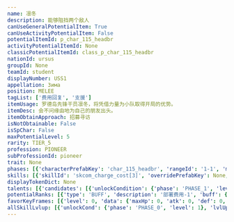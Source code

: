 ```yaml
---
name: 凛冬
description: 能够阻挡两个敌人
canUseGeneralPotentialItem: True
canUseActivityPotentialItem: False
potentialItemId: p_char_115_headbr
activityPotentialItemId: None
classicPotentialItemId: class_p_char_115_headbr
nationId: ursus
groupId: None
teamId: student
displayNumber: USS1
appellation: Зима
position: MELEE
tagList: ['费用回复', '支援']
itemUsage: 罗德岛先锋干员凛冬，将凭借力量为小队取得开局的优势。
itemDesc: 会不问缘由地为自己的朋友出头。
itemObtainApproach: 招募寻访
isNotObtainable: False
isSpChar: False
maxPotentialLevel: 5
rarity: TIER_5
profession: PIONEER
subProfessionId: pioneer
trait: None
phases: [{'characterPrefabKey': 'char_115_headbr', 'rangeId': '1-1', 'maxLevel': 50, 'attributesKeyFrames': [{'level': 1, 'data': {'maxHp': 812, 'atk': 183, 'def': 147, 'magicResistance': 0.0, 'cost': 11, 'blockCnt': 2, 'moveSpeed': 1.0, 'attackSpeed': 100.0, 'baseAttackTime': 1.05, 'respawnTime': 70, 'hpRecoveryPerSec': 0.0, 'spRecoveryPerSec': 1.0, 'maxDeployCount': 1, 'maxDeckStackCnt': 0, 'tauntLevel': 0, 'massLevel': 0, 'baseForceLevel': 0, 'stunImmune': False, 'silenceImmune': False, 'sleepImmune': False, 'frozenImmune': False, 'levitateImmune': False}}, {'level': 50, 'data': {'maxHp': 1128, 'atk': 274, 'def': 211, 'magicResistance': 0.0, 'cost': 11, 'blockCnt': 2, 'moveSpeed': 1.0, 'attackSpeed': 100.0, 'baseAttackTime': 1.05, 'respawnTime': 70, 'hpRecoveryPerSec': 0.0, 'spRecoveryPerSec': 1.0, 'maxDeployCount': 1, 'maxDeckStackCnt': 0, 'tauntLevel': 0, 'massLevel': 0, 'baseForceLevel': 0, 'stunImmune': False, 'silenceImmune': False, 'sleepImmune': False, 'frozenImmune': False, 'levitateImmune': False}}], 'evolveCost': None}, {'characterPrefabKey': 'char_115_headbr', 'rangeId': '1-1', 'maxLevel': 70, 'attributesKeyFrames': [{'level': 1, 'data': {'maxHp': 1128, 'atk': 274, 'def': 211, 'magicResistance': 0.0, 'cost': 13, 'blockCnt': 2, 'moveSpeed': 1.0, 'attackSpeed': 100.0, 'baseAttackTime': 1.05, 'respawnTime': 70, 'hpRecoveryPerSec': 0.0, 'spRecoveryPerSec': 1.0, 'maxDeployCount': 1, 'maxDeckStackCnt': 0, 'tauntLevel': 0, 'massLevel': 0, 'baseForceLevel': 0, 'stunImmune': False, 'silenceImmune': False, 'sleepImmune': False, 'frozenImmune': False, 'levitateImmune': False}}, {'level': 70, 'data': {'maxHp': 1505, 'atk': 376, 'def': 290, 'magicResistance': 0.0, 'cost': 13, 'blockCnt': 2, 'moveSpeed': 1.0, 'attackSpeed': 100.0, 'baseAttackTime': 1.05, 'respawnTime': 70, 'hpRecoveryPerSec': 0.0, 'spRecoveryPerSec': 1.0, 'maxDeployCount': 1, 'maxDeckStackCnt': 0, 'tauntLevel': 0, 'massLevel': 0, 'baseForceLevel': 0, 'stunImmune': False, 'silenceImmune': False, 'sleepImmune': False, 'frozenImmune': False, 'levitateImmune': False}}], 'evolveCost': [{'id': '3211', 'count': 4, 'type': 'MATERIAL'}, {'id': '30022', 'count': 4, 'type': 'MATERIAL'}, {'id': '30032', 'count': 3, 'type': 'MATERIAL'}]}, {'characterPrefabKey': 'char_115_headbr', 'rangeId': '1-1', 'maxLevel': 80, 'attributesKeyFrames': [{'level': 1, 'data': {'maxHp': 1505, 'atk': 376, 'def': 290, 'magicResistance': 0.0, 'cost': 13, 'blockCnt': 2, 'moveSpeed': 1.0, 'attackSpeed': 100.0, 'baseAttackTime': 1.05, 'respawnTime': 70, 'hpRecoveryPerSec': 0.0, 'spRecoveryPerSec': 1.0, 'maxDeployCount': 1, 'maxDeckStackCnt': 0, 'tauntLevel': 0, 'massLevel': 0, 'baseForceLevel': 0, 'stunImmune': False, 'silenceImmune': False, 'sleepImmune': False, 'frozenImmune': False, 'levitateImmune': False}}, {'level': 80, 'data': {'maxHp': 2150, 'atk': 470, 'def': 350, 'magicResistance': 0.0, 'cost': 13, 'blockCnt': 2, 'moveSpeed': 1.0, 'attackSpeed': 100.0, 'baseAttackTime': 1.05, 'respawnTime': 70, 'hpRecoveryPerSec': 0.0, 'spRecoveryPerSec': 1.0, 'maxDeployCount': 1, 'maxDeckStackCnt': 0, 'tauntLevel': 0, 'massLevel': 0, 'baseForceLevel': 0, 'stunImmune': False, 'silenceImmune': False, 'sleepImmune': False, 'frozenImmune': False, 'levitateImmune': False}}], 'evolveCost': [{'id': '3213', 'count': 3, 'type': 'MATERIAL'}, {'id': '30024', 'count': 7, 'type': 'MATERIAL'}, {'id': '30103', 'count': 11, 'type': 'MATERIAL'}]}]
skills: [{'skillId': 'skcom_charge_cost[3]', 'overridePrefabKey': None, 'overrideTokenKey': None, 'levelUpCostCond': [{'unlockCond': {'phase': 'PHASE_2', 'level': 1}, 'lvlUpTime': 28800, 'levelUpCost': [{'id': '3303', 'count': 5, 'type': 'MATERIAL'}, {'id': '30074', 'count': 3, 'type': 'MATERIAL'}, {'id': '30053', 'count': 5, 'type': 'MATERIAL'}]}, {'unlockCond': {'phase': 'PHASE_2', 'level': 1}, 'lvlUpTime': 57600, 'levelUpCost': [{'id': '3303', 'count': 6, 'type': 'MATERIAL'}, {'id': '30094', 'count': 3, 'type': 'MATERIAL'}, {'id': '30074', 'count': 6, 'type': 'MATERIAL'}]}, {'unlockCond': {'phase': 'PHASE_2', 'level': 1}, 'lvlUpTime': 86400, 'levelUpCost': [{'id': '3303', 'count': 10, 'type': 'MATERIAL'}, {'id': '30125', 'count': 4, 'type': 'MATERIAL'}, {'id': '30014', 'count': 4, 'type': 'MATERIAL'}]}], 'unlockCond': {'phase': 'PHASE_0', 'level': 1}}, {'skillId': 'skchr_headbr_2', 'overridePrefabKey': None, 'overrideTokenKey': None, 'levelUpCostCond': [{'unlockCond': {'phase': 'PHASE_2', 'level': 1}, 'lvlUpTime': 28800, 'levelUpCost': [{'id': '3303', 'count': 5, 'type': 'MATERIAL'}, {'id': '30084', 'count': 3, 'type': 'MATERIAL'}, {'id': '30063', 'count': 2, 'type': 'MATERIAL'}]}, {'unlockCond': {'phase': 'PHASE_2', 'level': 1}, 'lvlUpTime': 57600, 'levelUpCost': [{'id': '3303', 'count': 6, 'type': 'MATERIAL'}, {'id': '30104', 'count': 3, 'type': 'MATERIAL'}, {'id': '30084', 'count': 5, 'type': 'MATERIAL'}]}, {'unlockCond': {'phase': 'PHASE_2', 'level': 1}, 'lvlUpTime': 86400, 'levelUpCost': [{'id': '3303', 'count': 10, 'type': 'MATERIAL'}, {'id': '30135', 'count': 4, 'type': 'MATERIAL'}, {'id': '30034', 'count': 4, 'type': 'MATERIAL'}]}], 'unlockCond': {'phase': 'PHASE_1', 'level': 1}}]
displayTokenDict: None
talents: [{'candidates': [{'unlockCondition': {'phase': 'PHASE_1', 'level': 1}, 'requiredPotentialRank': 0, 'prefabKey': '1', 'name': '冲锋领袖', 'description': '自身部署费用-1', 'rangeId': None, 'blackboard': [{'key': 'cost', 'value': -1.0, 'valueStr': None}], 'tokenKey': None}, {'unlockCondition': {'phase': 'PHASE_2', 'level': 1}, 'requiredPotentialRank': 0, 'prefabKey': '1+', 'name': '冲锋领袖', 'description': '编入队伍时所有【先锋】职业干员的部署费用-1', 'rangeId': None, 'blackboard': [{'key': 'cost', 'value': -1.0, 'valueStr': None}], 'tokenKey': None}]}]
potentialRanks: [{'type': 'BUFF', 'description': '部署费用-1', 'buff': {'attributes': {'abnormalFlags': None, 'abnormalImmunes': None, 'abnormalAntis': None, 'abnormalCombos': None, 'abnormalComboImmunes': None, 'attributeModifiers': [{'attributeType': 'COST', 'formulaItem': 'ADDITION', 'value': -1.0, 'loadFromBlackboard': False, 'fetchBaseValueFromSourceEntity': False}]}}, 'equivalentCost': None}, {'type': 'BUFF', 'description': '再部署时间-4秒', 'buff': {'attributes': {'abnormalFlags': None, 'abnormalImmunes': None, 'abnormalAntis': None, 'abnormalCombos': None, 'abnormalComboImmunes': None, 'attributeModifiers': [{'attributeType': 'RESPAWN_TIME', 'formulaItem': 'ADDITION', 'value': -4.0, 'loadFromBlackboard': False, 'fetchBaseValueFromSourceEntity': False}]}}, 'equivalentCost': None}, {'type': 'BUFF', 'description': '防御力+24', 'buff': {'attributes': {'abnormalFlags': None, 'abnormalImmunes': None, 'abnormalAntis': None, 'abnormalCombos': None, 'abnormalComboImmunes': None, 'attributeModifiers': [{'attributeType': 'DEF', 'formulaItem': 'ADDITION', 'value': 24.0, 'loadFromBlackboard': False, 'fetchBaseValueFromSourceEntity': False}]}}, 'equivalentCost': None}, {'type': 'BUFF', 'description': '再部署时间-6秒', 'buff': {'attributes': {'abnormalFlags': None, 'abnormalImmunes': None, 'abnormalAntis': None, 'abnormalCombos': None, 'abnormalComboImmunes': None, 'attributeModifiers': [{'attributeType': 'RESPAWN_TIME', 'formulaItem': 'ADDITION', 'value': -6.0, 'loadFromBlackboard': False, 'fetchBaseValueFromSourceEntity': False}]}}, 'equivalentCost': None}, {'type': 'BUFF', 'description': '部署费用-1', 'buff': {'attributes': {'abnormalFlags': None, 'abnormalImmunes': None, 'abnormalAntis': None, 'abnormalCombos': None, 'abnormalComboImmunes': None, 'attributeModifiers': [{'attributeType': 'COST', 'formulaItem': 'ADDITION', 'value': -1.0, 'loadFromBlackboard': False, 'fetchBaseValueFromSourceEntity': False}]}}, 'equivalentCost': None}]
favorKeyFrames: [{'level': 0, 'data': {'maxHp': 0, 'atk': 0, 'def': 0, 'magicResistance': 0.0, 'cost': 0, 'blockCnt': 0, 'moveSpeed': 0.0, 'attackSpeed': 0.0, 'baseAttackTime': 0.0, 'respawnTime': 0, 'hpRecoveryPerSec': 0.0, 'spRecoveryPerSec': 0.0, 'maxDeployCount': 0, 'maxDeckStackCnt': 0, 'tauntLevel': 0, 'massLevel': 0, 'baseForceLevel': 0, 'stunImmune': False, 'silenceImmune': False, 'sleepImmune': False, 'frozenImmune': False, 'levitateImmune': False}}, {'level': 50, 'data': {'maxHp': 0, 'atk': 0, 'def': 70, 'magicResistance': 0.0, 'cost': 0, 'blockCnt': 0, 'moveSpeed': 0.0, 'attackSpeed': 0.0, 'baseAttackTime': 0.0, 'respawnTime': 0, 'hpRecoveryPerSec': 0.0, 'spRecoveryPerSec': 0.0, 'maxDeployCount': 0, 'maxDeckStackCnt': 0, 'tauntLevel': 0, 'massLevel': 0, 'baseForceLevel': 0, 'stunImmune': False, 'silenceImmune': False, 'sleepImmune': False, 'frozenImmune': False, 'levitateImmune': False}}]
allSkillLvlup: [{'unlockCond': {'phase': 'PHASE_0', 'level': 1}, 'lvlUpCost': [{'id': '3301', 'count': 4, 'type': 'MATERIAL'}]}, {'unlockCond': {'phase': 'PHASE_0', 'level': 1}, 'lvlUpCost': [{'id': '3301', 'count': 4, 'type': 'MATERIAL'}, {'id': '30021', 'count': 7, 'type': 'MATERIAL'}]}, {'unlockCond': {'phase': 'PHASE_0', 'level': 1}, 'lvlUpCost': [{'id': '3302', 'count': 6, 'type': 'MATERIAL'}, {'id': '30032', 'count': 3, 'type': 'MATERIAL'}]}, {'unlockCond': {'phase': 'PHASE_1', 'level': 1}, 'lvlUpCost': [{'id': '3302', 'count': 6, 'type': 'MATERIAL'}, {'id': '30042', 'count': 4, 'type': 'MATERIAL'}]}, {'unlockCond': {'phase': 'PHASE_1', 'level': 1}, 'lvlUpCost': [{'id': '3302', 'count': 6, 'type': 'MATERIAL'}, {'id': '30053', 'count': 4, 'type': 'MATERIAL'}]}, {'unlockCond': {'phase': 'PHASE_1', 'level': 1}, 'lvlUpCost': [{'id': '3303', 'count': 6, 'type': 'MATERIAL'}, {'id': '30063', 'count': 2, 'type': 'MATERIAL'}, {'id': '30023', 'count': 3, 'type': 'MATERIAL'}]}]
---
```


